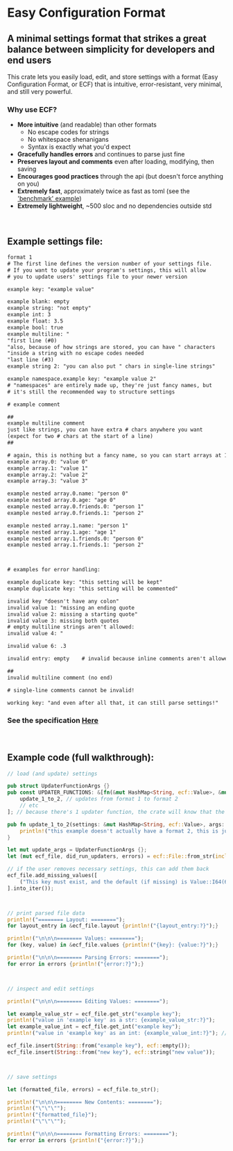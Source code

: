 # Easy Configuration Format

## A minimal settings format that strikes a great balance between simplicity for developers and end users

This crate lets you easily load, edit, and store settings with a format (Easy Configuration Format, or ECF) that is intuitive, error-resistant, very minimal, and still very powerful.

### Why use ECF?

- **More intuitive** (and readable) than other formats
  - No escape codes for strings
  - No whitespace shenanigans
  - Syntax is exactly what you'd expect
- **Gracefully handles errors** and continues to parse just fine
- **Preserves layout and comments** even after loading, modifying, then saving
- **Encourages good practices** through the api (but doesn't force anything on you)
- **Extremely fast**, approximately twice as fast as toml (see the ['benchmark' example](examples/benchmark.rs))
- **Extremely lightweight**, ~500 sloc and no dependencies outside std

<br>

## Example settings file:

```txt
format 1
# The first line defines the version number of your settings file.
# If you want to update your program's settings, this will allow
# you to update users' settings file to your newer version

example key: "example value"

example blank: empty
example string: "not empty"
example int: 3
example float: 3.5
example bool: true
example multiline: "
"first line (#0)
"also, because of how strings are stored, you can have " characters
"inside a string with no escape codes needed
"last line (#3)
example string 2: "you can also put " chars in single-line strings"

example namespace.example key: "example value 2"
# "namespaces" are entirely made up, they're just fancy names, but
# it's still the recommended way to structure settings

# example comment

##
example multiline comment
just like strings, you can have extra # chars anywhere you want
(expect for two # chars at the start of a line)
##

# again, this is nothing but a fancy name, so you can start arrays at 1 if you want
example array.0: "value 0"
example array.1: "value 1"
example array.2: "value 2"
example array.3: "value 3"

example nested array.0.name: "person 0"
example nested array.0.age: "age 0"
example nested array.0.friends.0: "person 1"
example nested array.0.friends.1: "person 2"

example nested array.1.name: "person 1"
example nested array.1.age: "age 1"
example nested array.1.friends.0: "person 0"
example nested array.1.friends.1: "person 2"



# examples for error handling:

example duplicate key: "this setting will be kept"
example duplicate key: "this setting will be commented"

invalid key "doesn't have any colon"
invalid value 1: "missing an ending quote
invalid value 2: missing a starting quote"
invalid value 3: missing both quotes
# empty multiline strings aren't allowed:
invalid value 4: "

invalid value 6: .3

invalid entry: empty    # invalid because inline comments aren't allowed

##
invalid multiline comment (no end)

# single-line comments cannot be invalid!

working key: "and even after all that, it can still parse settings!"
```

### See the specification [Here](specification.txt)

<br>

## Example code (full walkthrough):

```rust
// load (and update) settings

pub struct UpdaterFunctionArgs {}
pub const UPDATER_FUNCTIONS: &[fn(&mut HashMap<String, ecf::Value>, &mut UpdaterFunctionArgs)] = &[
	update_1_to_2, // updates from format 1 to format 2
	// etc
]; // because there's 1 updater function, the crate will know that the newest format version is 2

pub fn update_1_to_2(settings: &mut HashMap<String, ecf::Value>, args: &mut UpdaterFunctionArgs) {
	println!("this example doesn't actually have a format 2, this is just to show how updates would be done");
}

let mut update_args = UpdaterFunctionArgs {};
let (mut ecf_file, did_run_updaters, errors) = ecf::File::from_str(include_str!("example_settings.ecf"), UPDATER_FUNCTIONS, &mut update_args); // NOTE: if you want to completely skip updater functions, you can replace `UPDATER_FUNCTIONS` with `&[]`

// if the user removes necessary settings, this can add them back
ecf_file.add_missing_values([
	("This key must exist, and the default (if missing) is Value::I64(64)", ecf::Value::I64(64)),
].into_iter());



// print parsed file data
println!("======== Layout: ========");
for layout_entry in &ecf_file.layout {println!("{layout_entry:?}");}

println!("\n\n\n======== Values: ========");
for (key, value) in &ecf_file.values {println!("{key}: {value:?}");}

println!("\n\n\n======== Parsing Errors: ========");
for error in errors {println!("{error:?}");}



// inspect and edit settings

println!("\n\n\n======== Editing Values: ========");

let example_value_str = ecf_file.get_str("example key");
println!("value in 'example key' as a str: {example_value_str:?}");
let example_value_int = ecf_file.get_int("example key");
println!("value in 'example key' as an int: {example_value_int:?}"); // this prints an `Err` variant

ecf_file.insert(String::from("example key"), ecf::empty());
ecf_file.insert(String::from("new key"), ecf::string("new value"));



// save settings

let (formatted_file, errors) = ecf_file.to_str();

println!("\n\n\n======== New Contents: ========");
println!("\"\"\"");
println!("{formatted_file}");
println!("\"\"\"");

println!("\n\n\n======== Formatting Errors: ========");
for error in errors {println!("{error:?}");}
```
